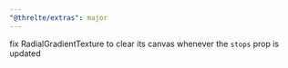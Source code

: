 ```yaml
---
"@threlte/extras": major
---
```


fix RadialGradientTexture to clear its canvas whenever the `stops` prop is updated
